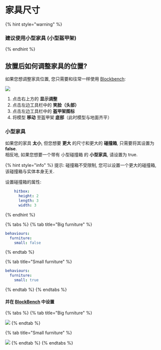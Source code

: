 # 家具尺寸

{% hint style="warning" %}
### 建议使用小型家具 (小型盔甲架)
{% endhint %}

## 放置后如何调整家具的位置?

如果您想调整家具位置, 您只需要和往常一样使用 [Blockbench](../item-properties/resource/creating-3d-models.md):

![](<../../../../.gitbook/assets/immagine (8).png>)

1. 点击右上方的 **显示调整**
2. 点击左边工具栏中的 **笑脸（头部）**
3. 点击左边工具栏中的 **盔甲架图标**
4. 将模型 **移动** 至盔甲架 **底部**（此时模型与地面齐平）

### 小型家具

如果您的家具 **太小**, 但您想要 **更大** 的尺寸和更大的 **碰撞箱**, 只需要将其设置为 **false**.\
相反地, 如果您想要一个带有 小型碰撞箱 的 **小型家具**, 请设置为 true.

{% hint style="info" %}
提示: 碰撞箱不受限制, 您可以设置一个更大的碰撞箱, 该碰撞箱与实体本身无关.

设置碰撞箱的属性:

```yaml
    hitbox:
      height: 2
      length: 3
      width: 3
```
{% endhint %}

{% tabs %}
{% tab title="Big furniture" %}
```yaml
behaviours:
  furniture:
    small: false
```
{% endtab %}

{% tab title="Small furniture" %}
```yaml
behaviours:
  furniture:
    small: true
```
{% endtab %}
{% endtabs %}

#### 并在 [BlockBench](../item-properties/resource/creating-3d-models.md) 中设置

{% tabs %}
{% tab title="Big furniture" %}


![](<../../../../.gitbook/assets/immagine (9).png>)
{% endtab %}

{% tab title="Small furniture" %}


![](<../../../../.gitbook/assets/immagine (10).png>)
{% endtab %}
{% endtabs %}
